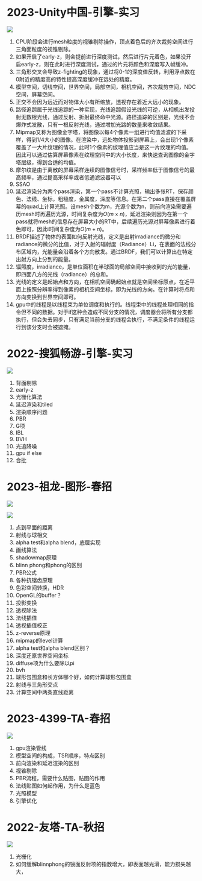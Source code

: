 # 2023-Unity中国-引擎-实习
![](assets/Pasted%20image%2020230627180618.png)
1. CPU阶段会进行mesh粒度的视锥剔除操作，顶点着色后的齐次裁剪空间进行三角面粒度的视锥剔除。
2. 如果开启了early-z，则会提前进行深度测试，然后进行片元着色，如果没开启early-z，则在此时进行深度测试，通过的片元将颜色和深度写入帧缓冲。
3. 三角形交叉会导致z-fighting的现象，通过将0-1的深度值反转，利用浮点数在0附近的精度高的特性提高深度缓冲在远处的精度。
4. 模型空间，切线空间，世界空间，局部空间，相机空间，齐次裁剪空间，NDC空间，屏幕空间。
5. 正交不会因为远近而对物体大小有所缩放，透视存在着近大远小的现象。
6. 路径追踪属于光线追踪的一种实现，光线追踪假设光线的可逆，从相机出发投射无数根光线，通过反射、折射最终命中光源。路径追踪的区别是，光线不会爆炸式发散，只有一根反射光线，通过增加光路的数量来收敛结果。
7. Mipmap又称为图像金字塔，将图像以每4个像素一组进行均值滤波的下采样，得到1/4大小的图像。在渲染中，远处物体投影到屏幕上，会出现1个像素覆盖了一大片纹理的情况，此时1个像素的纹理值应当是这一片纹理的均值。因此可以通过估算屏幕像素在纹理空间中的大小长度，来快速查询图像的金字塔层级，得到合适的均值。
8. 摩尔纹是由于离散的屏幕采样连续的图像信号时，采样频率低于图像信号的最高频率，通过提高采样率或者低通滤波器可以
9. SSAO
10. 延迟渲染分为两个pass渲染，第一个pass不计算光照，输出多张RT，保存颜色、法线、坐标，粗糙度，金属度，深度等信息。在第二个pass直接在覆盖屏幕的quad上计算光照。设mesh个数为m，光源个数为n，则前向渲染需要遍历mesh时再遍历光源，时间复杂度为$O(m \times n)$，延迟渲染则因为在第一个pass就将mesh的信息存在屏幕大小的RT中，后续遍历光源对屏幕像素进行着色即可，因此i时间复杂度为$O(m+n)$。
11. BRDF描述了物体的表面如何反射光线，定义是出射irradiance的微分和radiance的微分的比值，对于入射的辐射度（Radiance）Li，在表面的法线分布区域内，光能量会沿着各个方向散发。通过BRDF，我们可以计算出在特定出射方向上分到的能量。
12. 辐照度，irradiance，是单位面积在半球面的局部空间中接收到的光的能量，即四面八方的光线（radiance）的总和。
13. 光线的定义是起始点和方向，在相机空间确起始点就是空间坐标原点，在近平面上按照分辨率得到像素的相机空间坐标，即为光线的方向。在计算时将点和方向变换到世界空间即可。
14. gpu中的线程是以线程束为单位调度和执行的。线程束中的线程处理相同的指令但不同的数据。对于if这种会造成不同分支的情况，调度器会将所有分支都执行，但会失去同步，只有满足当前分支的线程会执行，不满足条件的线程运行到该分支时会被遮掩。

# 2022-搜狐畅游-引擎-实习

![](assets/Pasted%20image%2020230629180515.png)
1. 背面剔除
2. early-z
3. 光栅化算法
4. 延迟渲染和tiled
5. 渲染顺序问题
6. PBR
7. G项
8. IBL
9. BVH
10. 光追降噪
11. gpu if else
12. 合批

# 2023-祖龙-图形-春招

![](assets/Pasted%20image%2020230629181310.png)

![](assets/Pasted%20image%2020230629181404.png)

1. 点到平面的距离
2. 射线与球相交
3. alpha test和alpha blend，底层实现
4. 画线算法
5. shadowmap原理
6. blinn phong和phong的区别
7. PBR公式
8. 各种抗锯齿原理
9. 色彩空间转换，HDR
10. OpenGL的buffer？
11. 投影变换
12. 透视除法
13. 法线插值
14. 透视插值校正
15. z-reverse原理
16. mipmap的level计算
17. alpha test和alpha blend区别？
18. 深度还原世界空间坐标
19. diffuse项为什么要除以pi
20. bvh
21. 球形包围盒和长方体哪个好，如何计算球形包围盒
22. 射线与三角形交点
23. 计算空间中两条直线距离


# 2023-4399-TA-春招
![](assets/Pasted%20image%2020230629182329.png)
1. gpu渲染管线
2. 模型空间的构成，TSR顺序，特点区别
3. 前向渲染和延迟渲染的区别
4. 视锥剔除
5. PBR流程，需要什么贴图，贴图的作用
6. 法线贴图如何起作用，为什么是蓝色
7. 光照模型
8. 引擎优化
# 2022-友塔-TA-秋招
![](assets/Pasted%20image%2020230630173642.png)

1. 光栅化
2. 如何缓解blinnphong的镜面反射项的指数增大，即表面越光滑，能力损失越大，

